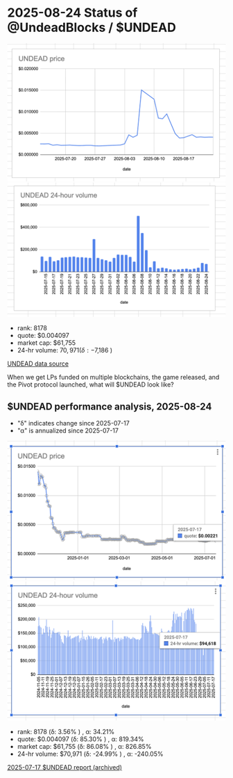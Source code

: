 # 2025-08-24 Status of @UndeadBlocks / $UNDEAD 

![$UNDEAD rank](imgs/01a-rank.png) 
![$UNDEAD quote](imgs/01b-quote.png) 
![$UNDEAD market captalization](imgs/01c-cap.png) 
![$UNDEAD 24-hour volume](imgs/01d-vol.png) 

* rank: 8178 
* quote: $0.004097 
* market cap: $61,755 
* 24-hr volume: $70,971 (δ: -$7,186 ) 


[UNDEAD data source](https://www.coingecko.com/en/coins/undead-blocks) 



When we get LPs funded on multiple blockchains, the game released, and the Pivot protocol launched, what will $UNDEAD look like? 

## $UNDEAD performance analysis, 2025-08-24 

* "δ" indicates change since 2025-07-17 
* "α" is annualized since 2025-07-17 

![$UNDEAD rank](/blog/snapshot/imgs/01a-rank.png) 
![$UNDEAD quote](/blog/snapshot/imgs/01b-quote.png) 
![$UNDEAD market captalization](/blog/snapshot/imgs/01c-cap.png) 
![$UNDEAD 24-hour volume](/blog/snapshot/imgs/01d-vol.png) 

* rank: 8178 (δ: 3.56% ) , α: 34.21% 
* quote: $0.004097 (δ: 85.30% ) , α: 819.34% 
* market cap: $61,755 (δ: 86.08% ) , α: 826.85% 
* 24-hr volume: $70,971 (δ: -24.99% ) , α: -240.05% 

[2025-07-17 $UNDEAD report (archived)](https://github.com/pivoteur/biz/tree/main/blog/snapshot) 
